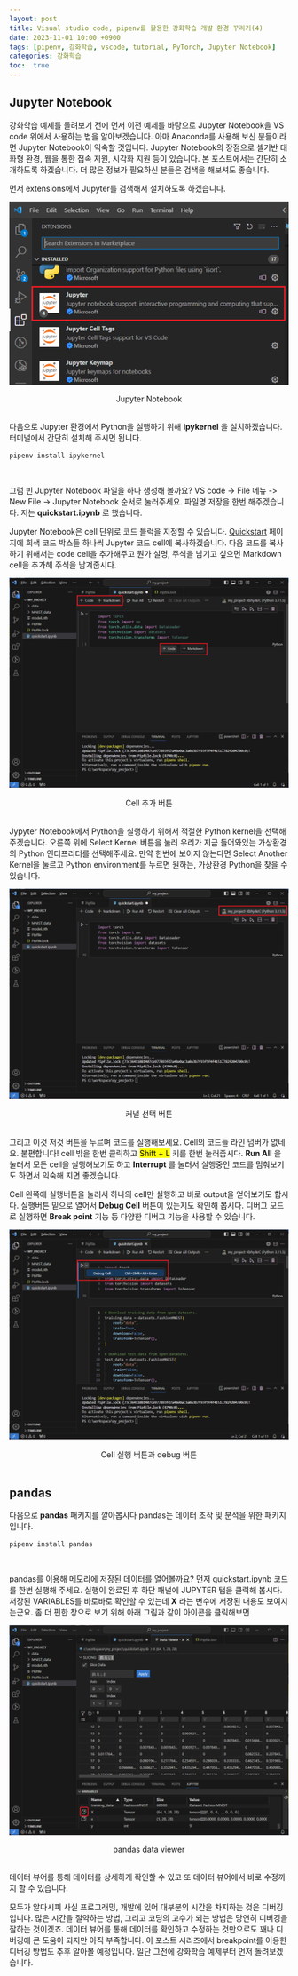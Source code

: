 ```yaml
---
layout: post
title: Visual studio code, pipenv를 활용한 강화학습 개발 환경 꾸리기(4)
date: 2023-11-01 10:00 +0900
tags: [pipenv, 강화학습, vscode, tutorial, PyTorch, Jupyter Notebook]
categories: 강화학습
toc:  true
---
```


## Jupyter Notebook

강화학습 예제를 돌려보기 전에 먼저 이전 예제를 바탕으로 Jupyter Notebook을 VS code 위에서 사용하는 법을 알아보겠습니다.
아마 Anaconda를 사용해 보신 분들이라면 Jupyter Notebook이 익숙할 것입니다.
Jupyter Notebook의 장점으로 셀기반 대화형 환경, 웹을 통한 접속 지원, 시각화 지원 등이 있습니다.
본 포스트에서는 간단히 소개하도록 하겠습니다.
더 많은 정보가 필요하신 분들은 검색을 해보셔도 좋습니다.

먼저 extensions에서 Jupyter를 검색해서 설치하도록 하겠습니다.

![jupyter](/assets/img/RL_4/jupyter.PNG "install jupyter")
<center>Jupyter Notebook</center>

<br/>

다음으로 Jupyter 환경에서 Python을 실행하기 위해 __ipykernel__ 을 설치하겠습니다.
터미널에서 간단히 설치해 주시면 됩니다.

```console
pipenv install ipykernel
```
<br/>

그럼 빈 Jupyter Notebook 파일을 하나 생성해 볼까요?
VS code -> File 메뉴 -> New File -> Jupyter Notebook 순서로 눌러주세요.
파일명 저장을 한번 해주겠습니다.
저는 __quickstart.ipynb__ 로 했습니다.

Jupyter Notebook은 cell 단위로 코드 블럭을 지정할 수 있습니다.
[Quickstart](https://pytorch.org/tutorials/beginner/basics/quickstart_tutorial.html) 페이지에 회색 코드 박스들 하나씩 Jupyter 코드 cell에 복사하겠습니다.
다음 코드를 복사하기 위해서는 code cell을 추가해주고 뭔가 설명, 주석을 남기고 싶으면 Markdown cell을 추가해 주석을 남겨줍시다.

![code and markdown](/assets/img/RL_4/cell.png)
<center>Cell 추가 버튼</center>
<br/>

Jypyter Notebook에서 Python을 실행하기 위해서 적절한 Python kernel을 선택해 주겠습니다.
오른쪽 위에 Select Kernel 버튼을 눌러 우리가 지금 들어와있는 가상환경의 Python 인터프리터를 선택해주세요.
만약 한번에 보이지 않는다면 Select Another Kernel을 눌르고 Python environment를 누르면 원하는, 가상환경 Python을 찾을 수 있습니다.

![Select Kernel](/assets/img/RL_4/kernel_select.png)
<center>커널 선택 버튼</center>
<br/>

그리고 이것 저것 버튼을 누르며 코드를 실행해보세요.
Cell의 코드들 라인 넘버가 없네요.
불편합니다! cell 밖을 한번 클릭하고 <mark>Shift + L</mark> 키를 한번 눌러줍시다.
__Run All__ 을 눌러서 모든 cell을 실행해보기도 하고 __Interrupt__ 를 눌러서 실행중인 코드를 멈춰보기도 하면서 익숙해 지면 좋겠습니다.

Cell 왼쪽에 실행버튼을 눌러서 하나의 cell만 실행하고 바로 output을 얻어보기도 합시다.
실행버튼 밑으로 열어서 __Debug Cell__ 버튼이 있는지도 확인해 봅시다.
디버그 모드로 실행하면 __Break point__ 기능 등 다양한 디버그 기능을 사용할 수 있습니다.

![run and debug](/assets/img/RL_4/run_debug.png)
<center>Cell 실행 버튼과 debug 버튼</center>
<br/>

## pandas

다음으로 __pandas__ 패키지를 깔아봅시다
pandas는 데이터 조작 및 분석을 위한 패키지입니다.

```console
pipenv install pandas
```
<br/>

pandas를 이용해 메모리에 저장된 데이터를 열어볼까요?
먼저 quickstart.ipynb 코드를 한번 실행해 주세요.
실행이 완료된 후 하단 패널에 JUPYTER 탭을 클릭해 봅시다.
저장된 VARIABLES를 바로바로 확인할 수 있는데 __X__ 라는 변수에 저장된 내용도 보여지는군요.
좀 더 편한 창으로 보기 위해 아래 그림과 같이 아이콘을 클릭해보면

![data viewer](/assets/img/RL_4/dataviewer.png)
<center>pandas data viewer</center>
<br/>

데이터 뷰어를 통해 데이터를 상세하게 확인할 수 있고 또 데이터 뷰어에서 바로 수정까지 할 수 있습니다.

모두가 알다시피 사실 프로그래밍, 개발에 있어 대부분의 시간을 차지하는 것은 디버깅입니다.
많은 시간을 절약하는 방법, 그리고 코딩의 고수가 되는 방법은 당연히 디버깅을 잘하는 것이겠죠.
데이터 뷰어를 통해 데이터를 확인하고 수정하는 것만으로도 꽤나 디버깅에 큰 도움이 되지만 아직 부족합니다.
이 포스트 시리즈에서 breakpoint를 이용한 디버깅 방법도 추후 알아볼 예정입니다.
일단 그전에 강화학습 예제부터 먼저 돌려보겠습니다.